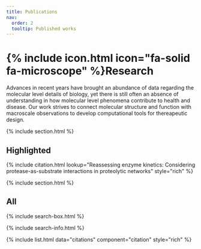 ```yaml
---
title: Publications
nav:
  order: 2
  tooltip: Published works
---
```


# {% include icon.html icon="fa-solid fa-microscope" %}Research

Advances in recent years have brought an abundance of data regarding the molecular level details of biology, yet there is still often an absence of understanding in how molecular level phenomena contribute to health and disease. Our work strives to connect molecular structure and function with macroscale observations to develop computational tools for thereapeutic design.   

{% include section.html %}

## Highlighted

{% include citation.html lookup="Reassessing enzyme kinetics: Considering protease-as-substrate interactions in proteolytic networks" style="rich" %}

{% include section.html %}

## All

{% include search-box.html %}

{% include search-info.html %}

{% include list.html data="citations" component="citation" style="rich" %}
